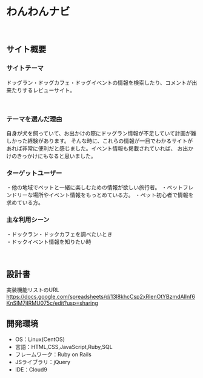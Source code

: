 # わんわんナビ
​
## サイト概要
### サイトテーマ
ドッグラン・ドッグカフェ・ドッグイベントの情報を検索したり、コメントが出来たりするレビューサイト。

​
### テーマを選んだ理由

自身が犬を飼っていて、お出かけの際にドッグラン情報が不足していて計画が難しかった経験があります。
そんな時に、これらの情報が一目でわかるサイトがあれば非常に便利だと感じました。イベント情報も掲載されていれば、
お出かけのきっかけにもなると思いました。
​
### ターゲットユーザー
・他の地域でペットと一緒に楽しむための情報が欲しい旅行者。
・ペットフレンドリーな場所やイベント情報をもっとめている方。
・ペット初心者で情報を求めている方。
​
### 主な利用シーン
・ドックラン・ドックカフェを調べたいとき<br/>
・ドックイベント情報を知りたい時<br/>

​
## 設計書
実装機能リストのURL
https://docs.google.com/spreadsheets/d/13l8khcCsp2xRlenOtYBzmdAlInf6KnSlM7jIRMU075c/edit?usp=sharing

## 開発環境
- OS：Linux(CentOS)
- 言語：HTML,CSS,JavaScript,Ruby,SQL
- フレームワーク：Ruby on Rails
- JSライブラリ：jQuery
- IDE：Cloud9
